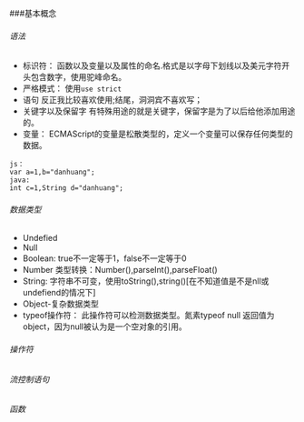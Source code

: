 ###基本概念
###### 语法
- 标识符：
函数以及变量以及属性的命名.格式是以字母下划线以及美元字符开头包含数字，使用驼峰命名。
- 严格模式：
使用`use strict`
- 语句
反正我比较喜欢使用;结尾，洞洞宾不喜欢写；
- 关键字以及保留字
有特殊用途的就是关键字，保留字是为了以后给他添加用途的。
- 变量：
ECMAScript的变量是松散类型的，定义一个变量可以保存任何类型的数据。

```
js：
var a=1,b="danhuang";
java:
int c=1,String d="danhuang";
```
###### 数据类型
-  Undefied
-  Null
-  Boolean:
true不一定等于1，false不一定等于0
-  Number
类型转换：Number(),parseInt(),parseFloat()
-  String:
字符串不可变，使用toString(),string()[在不知道值是不是nll或undefiend的情况下]
- Object-复杂数据类型
- typeof操作符：
此操作符可以检测数据类型。氮素typeof null 返回值为object，因为null被认为是一个空对象的引用。
###### 操作符
###### 流控制语句
###### 函数
